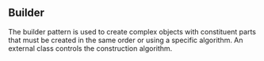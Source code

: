 ## Builder
The builder pattern is used to create complex objects with constituent parts that must be created in the same order or using a specific algorithm. An external class controls the construction algorithm.